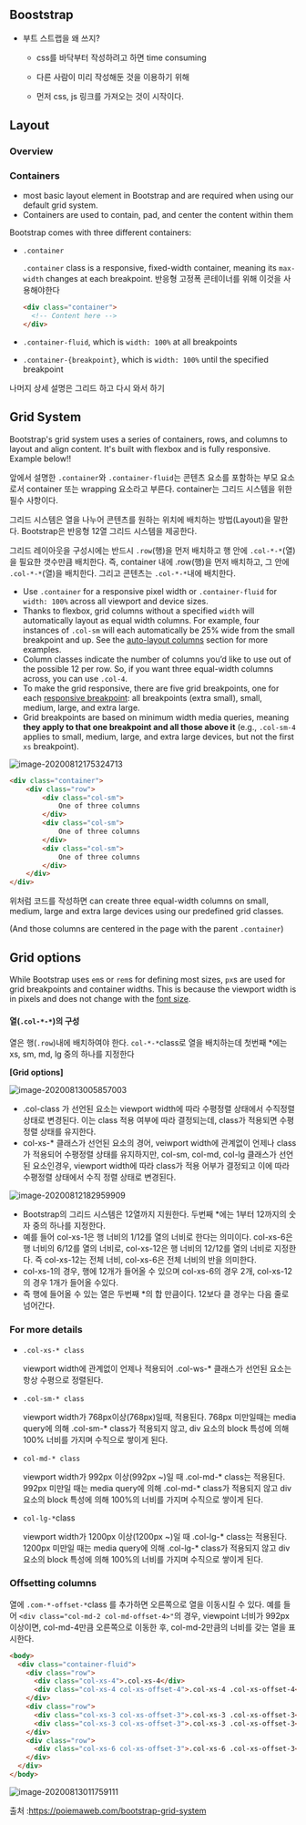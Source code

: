 ## Booststrap

- 부트 스트랩을 왜 쓰지?

  - css를 바닥부터 작성하려고 하면 time consuming
  - 다른 사람이 미리 작성해둔 것을 이용하기 위해

  - 먼저 css, js 링크를 가져오는 것이 시작이다.



## Layout

### Overview

### Containers

- most basic layout element in Bootstrap and are required when using our default grid system. 
- Containers are used to contain, pad, and center the content within them



Bootstrap comes with three different containers:

- `.container`

   `.container` class is a responsive, fixed-width container, meaning its `max-width` changes at each breakpoint. 반응형 고정폭 콘테이너를 위해 이것을 사용해야한다 

  ```html
  <div class="container">
    <!-- Content here -->
  </div>
  ```

  

- `.container-fluid`, which is `width: 100%` at all breakpoints

- `.container-{breakpoint}`, which is `width: 100%` until the specified breakpoint



나머지 상세 설명은 그리드 하고 다시 와서 하기





## Grid System

Bootstrap's grid system uses a series of containers, rows, and columns to layout and align content. It's built with flexbox and is fully responsive. Example below!!

앞에서 설명한 `.container`와 `.container-fluid`는 콘텐츠 요소를 포함하는 부모 요소로서 container 또는 wrapping 요소라고 부른다. container는 그리드 시스템을 위한 필수 사항이다.

그리드 시스템은 열을 나누어 콘텐츠를 원하는 위치에 배치하는 방법(Layout)을 말한다. Bootstrap은 반응형 12열 그리드 시스템을 제공한다.

그리드 레이아웃을 구성시에는 반드시 `.row`(행)을 먼저 배치하고 행 안에 `.col-*-*`(열) 을 필요한 갯수만큼 배치한다. 즉, container 내에 .row(행)을 먼저 배치하고, 그 안에 `.col-*-*`(열)을 배치한다. 그리고 콘텐츠는 `.col-*-*`내에 배치한다.

- Use `.container` for a responsive pixel width or `.container-fluid` for `width: 100%` across all viewport and device sizes.
- Thanks to flexbox, grid columns without a specified `width` will automatically layout as equal width columns. For example, four instances of `.col-sm` will each automatically be 25% wide from the small breakpoint and up. See the [auto-layout columns](https://getbootstrap.com/docs/4.5/layout/grid/#auto-layout-columns) section for more examples.
- Column classes indicate the number of columns you’d like to use out of the possible 12 per row. So, if you want three equal-width columns across, you can use `.col-4`.
- To make the grid responsive, there are five grid breakpoints, one for each [responsive breakpoint](https://getbootstrap.com/docs/4.5/layout/overview/#responsive-breakpoints): all breakpoints (extra small), small, medium, large, and extra large.
- Grid breakpoints are based on minimum width media queries, meaning **they apply to that one breakpoint and all those above it** (e.g., `.col-sm-4` applies to small, medium, large, and extra large devices, but not the first `xs` breakpoint).

![]()![image-20200812175324713](Booststrap.assets/image-20200812175324713.png)

```html
<div class="container">
    <div class="row">
        <div class="col-sm">
            One of three columns
        </div>
        <div class="col-sm">
            One of three columns
        </div>
        <div class="col-sm">
            One of three columns
        </div>
    </div>
</div>
```

위처럼 코드를 작성하면 can create three equal-width columns on small, medium, large and extra large devices using our predefined grid classes. 

(And those columns are centered in the page with the parent `.container`)



## Grid options

While Bootstrap uses `em`s or `rem`s for defining most sizes, `px`s are used for grid breakpoints and container widths. This is because the viewport width is in pixels and does not change with the [font size](https://drafts.csswg.org/mediaqueries-3/#units).

#### 열(`.col-*-*`)의 구성

열은 행(`.row`)내에 배치하여야 한다. `col-*-*`class로 열을 배치하는데 첫번째 *에는 xs, sm, md, lg 중의 하나를 지정한다

**[Grid options]**

![]()![image-20200813005857003](Booststrap.assets/image-20200813005857003.png)



- .col-class 가 선언된 요소는 viewport width에 따라 수평정렬 상태에서 수직정렬 상태로 변경된다. 이는 class 적용 여부에 따라 결정되는데, class가 적용되면 수평정렬 상태를 유지한다.
- col-xs-* 클래스가 선언된 요소의 경어, veiwport width에 관계없이 언제나 class가 적용되어 수평정렬 상태를 유지하지만, col-sm, col-md, col-lg 클래스가 선언된 요소인경우, viewport width에 따라 class가 적용 어부가 결정되고 이에 따라 수평정렬 상태에서 수직 정렬 상태로 변경된다. 

![]()![image-20200812182959909](Booststrap.assets/image-20200812182959909.png)



- Bootstrap의 그리드 시스템은 12열까지 지원한다. 두번째 *에는 1부터 12까지의 숫자 중의 하나를 지정한다.
- 예를 들어 col-xs-1은 행 너비의 1/12를 열의 너비로 한다는 의미이다. col-xs-6은 행 너비의 6/12를 열의 너비로, col-xs-12은 행 너비의 12/12를 열의 너비로 지정한다. 즉 col-xs-12는 전체 너비, col-xs-6은 전체 너비의 반을 의미한다.
- col-xs-1의 경우, 행에 12개가 들어올 수 있으며 col-xs-6의 경우 2개, col-xs-12의 경우 1개가 들어올 수있다.
- 즉 행에 들어올 수 있는 열은 두번째 *의 합 만큼이다. 12보다 클 경우는 다음 줄로 넘어간다.



### For more details

- `.col-xs-* class`

  viewport width에 관계없이 언제나 적용되어 .col-ws-* 클래스가 선언된 요소는 항상 수평으로 정렬된다. 

- `.col-sm-* class`

  viewport width가 768px이상(768px)일때, 적용된다. 768px 미만일때는 media query에 의해 .col-sm-* class가 적용되지 않고, div 요소의 block 특성에 의해 100% 너비를 가지며 수직으로 쌓이게 된다. 
  
- `col-md-* class`

  viewport width가 992px 이상(992px ~)일 때 .col-md-* class는 적용된다. 992px 미만일 때는 media query에 의해 .col-md-* class가 적용되지 않고 div 요소의 block 특성에 의해 100%의 너비를 가지며 수직으로 쌓이게 된다.

- `col-lg-*`class

  viewport width가 1200px 이상(1200px ~)일 때 .col-lg-* class는 적용된다. 1200px 미만일 때는 media query에 의해 .col-lg-* class가 적용되지 않고 div 요소의 block 특성에 의해 100%의 너비를 가지며 수직으로 쌓이게 된다.

  

### Offsetting columns

열에 `.com-*-offset-*`class 를 추가하면 오른쪽으로 열을 이동시킬 수 있다. 예를 들어 `<div class="col-md-2 col-md-offset-4>"`의 경우, viewpoint 너비가 992px 이상이면, col-md-4만큼 오른쪽으로 이동한 후, col-md-2만큼의 너비를 갖는 열을 표시한다.

```html
<body>
  <div class="container-fluid">
    <div class="row">
      <div class="col-xs-4">.col-xs-4</div>
      <div class="col-xs-4 col-xs-offset-4">.col-xs-4 .col-xs-offset-4</div>
    </div>
    <div class="row">
      <div class="col-xs-3 col-xs-offset-3">.col-xs-3 .col-xs-offset-3</div>
      <div class="col-xs-3 col-xs-offset-3">.col-xs-3 .col-xs-offset-3</div>
    </div>
    <div class="row">
      <div class="col-xs-6 col-xs-offset-3">.col-xs-6 .col-xs-offset-3</div>
    </div>
  </div>
</body>
```

![]()![image-20200813011759111](Booststrap.assets/image-20200813011759111.png)







출처 :https://poiemaweb.com/bootstrap-grid-system